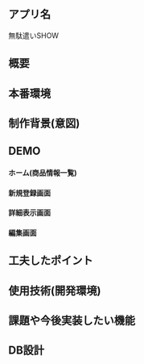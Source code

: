 ## アプリ名


無駄遣いSHOW


## 概要

## 本番環境

## 制作背景(意図)

## DEMO<br>

#### ホーム(商品情報一覧)


#### 新規登録画面


#### 詳細表示画面


#### 編集画面


## 工夫したポイント

## 使用技術(開発環境)

## 課題や今後実装したい機能

## DB設計